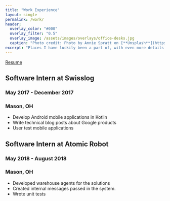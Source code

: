 ```yaml
---
title: "Work Experience"
layout: single
permalink: /work/
header:
  overlay_color: "#000"
  overlay_filter: "0.5"
  overlay_image: /assets/images/overlays/office-desks.jpg
  caption: "Photo credit: Photo by Annie Spratt on [**Unsplash**](https://unsplash.com)"
excerpt: "Places I have luckily been a part of, with even more details in my [resume](/assets/documents/UC_Resume_MaiTruong.pdf)."
---
```


[Resume](/assets/documents/UC_Resume_MaiTruong.pdf)

## Software Intern at Swisslog
### May 2017 - December 2017
### Mason, OH

- Develop Android mobile applications in Kotlin
- Write technical blog posts about Google products
- User test mobile applications

## Software Intern at Atomic Robot
### May 2018 - August 2018
### Mason, OH

- Developed warehouse agents for the solutions
- Created internal messages passed in the system.
- Wrote unit tests
